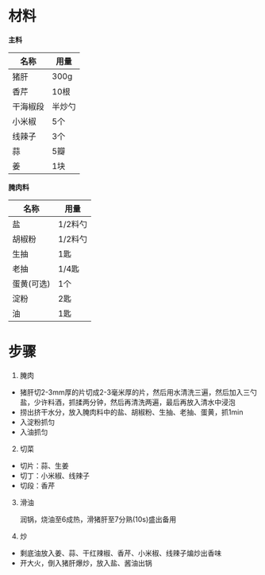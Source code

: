 # 材料
**主料**

名称|用量
---|---
猪肝|300g
香芹|10根
干海椒段|半炒勺
小米椒|5个
线辣子|3个
蒜|5瓣
姜|1块

**腌肉料**

名称|用量
---|---
盐|1/2料勺
胡椒粉|1/2料勺
生抽|1匙
老抽|1/4匙
蛋黄(可选)|1个
淀粉|2匙
油|1匙

# 步骤
1. 腌肉
  * 猪肝切2-3mm厚的片切成2-3毫米厚的片，然后用水清洗三遍，然后加入三勺盐，少许料酒，抓揉两分钟，然后再清洗两遍，最后再放入清水中浸泡
  * 捞出挤干水分，放入腌肉料中的盐、胡椒粉、生抽、老抽、蛋黄，抓1min
  * 入淀粉抓匀
  * 入油抓匀
2. 切菜
  * 切片：蒜、生姜
  * 切丁：小米椒、线辣子
  * 切段：香芹
3. 滑油
  
    润锅，烧油至6成热，滑猪肝至7分熟(10s)盛出备用
4. 炒
  * 剩底油放入姜、蒜、干红辣椒、香芹、小米椒、线辣子煸炒出香味
  * 开大火，倒入猪肝爆炒，放入盐、酱油出锅